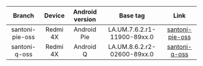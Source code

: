 | Branch | Device | Android version | Base tag | Link |
| :-: | :-: | :-: | :-: | :-: |
| santoni-pie-oss | Redmi 4X | Android Pie | LA.UM.7.6.2.r1-11900-89xx.0 | [santoni-pie-oss](https://github.com/Upstream-Project/Kernel/tree/santoni-pie-oss) |
| santoni-q-oss | Redmi 4X | Android Q | LA.UM.8.6.2.r2-02600-89xx.0 | [santoni-q-oss](https://github.com/Upstream-Project/Kernel/tree/santoni-q-oss) |
